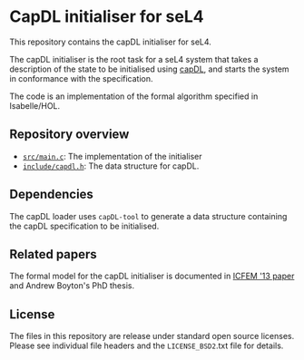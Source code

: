 CapDL initialiser for seL4
==========================

This repository contains the capDL initialiser for seL4.

The capDL initialiser is the root task for a seL4 system that takes a
description of the state to be initialised using [capDL][capDL paper],
and starts the system in conformance with the specification.

The code is an implementation of the formal algorithm specified
in Isabelle/HOL.

  [capDL paper]: http://www.ssrg.nicta.com.au/publications/papers/Kuz_KLW_10.pdf "capDL: A language for describing capability-based systems"


Repository overview
-------------------

  * [`src/main.c`](src/main.c): The implementation of the initialiser
  * [`include/capdl.h`](include/capdl.h): The data structure for capDL.


Dependencies
-------------

The capDL loader uses `capDL-tool` to generate a data structure
containing the capDL specification to be initialised.


Related papers
--------------

The formal model for the capDL initialiser is documented in 
[ICFEM '13 paper][Boyton_13] and Andrew Boyton's PhD thesis.

  [Boyton_13]: http://www.nicta.com.au/pub?id=7047 "Formally Verified System Initialisation"


License
-------

The files in this repository are release under standard open source licenses.
Please see individual file headers and the `LICENSE_BSD2`.txt file for details.
